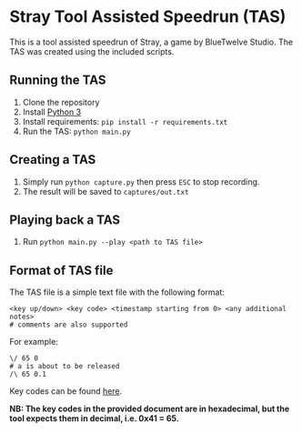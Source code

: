 # Stray Tool Assisted Speedrun (TAS)

This is a tool assisted speedrun of Stray, a game by BlueTwelve Studio. The TAS was created using the included scripts.

## Running the TAS

1. Clone the repository
2. Install [Python 3](https://www.python.org/downloads/)
3. Install requirements: `pip install -r requirements.txt`
4. Run the TAS: `python main.py`

## Creating a TAS

1. Simply run `python capture.py` then press `ESC` to stop recording.
2. The result will be saved to `captures/out.txt`

## Playing back a TAS

1. Run `python main.py --play <path to TAS file>`

## Format of TAS file

The TAS file is a simple text file with the following format:

```
<key up/down> <key code> <timestamp starting from 0> <any additional notes>
# comments are also supported
```

For example:

```
\/ 65 0
# a is about to be released
/\ 65 0.1
```

Key codes can be found [here](https://docs.microsoft.com/en-us/windows/win32/inputdev/virtual-key-codes).

**NB: The key codes in the provided document are in hexadecimal, but the tool expects them in decimal, i.e. 0x41 = 65.**
